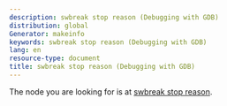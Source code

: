 ```yaml
---
description: swbreak stop reason (Debugging with GDB)
distribution: global
Generator: makeinfo
keywords: swbreak stop reason (Debugging with GDB)
lang: en
resource-type: document
title: swbreak stop reason (Debugging with GDB)
---
```

The node you are looking for is at [swbreak stop reason](Stop-Reply-Packets.html#swbreak-stop-reason).

